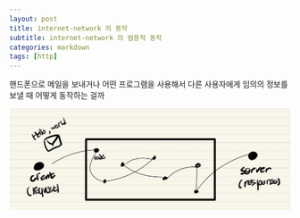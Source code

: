 ```yaml
---
layout: post
title: internet-network 의 동작
subtitle: internet-network 의 범용적 동작
categories: markdown
tags: [http]
---
```


핸드폰으로 메일을 보내거나 어떤 프로그램을 사용해서 다른 사용자에게 임의의 정보를 보낼 때
어떻게 동작하는 걸까

![img01](./image/http_organize/img_01.png)